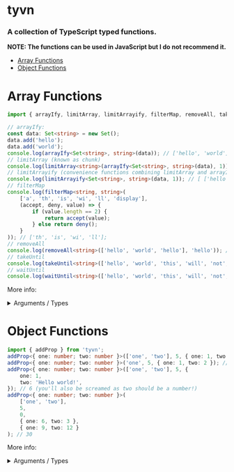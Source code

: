 # tyvn

### A collection of TypeScript typed functions.

**NOTE: The functions can be used in JavaScript but I do not recommend it.**

- [Array Functions](#array-functions)
- [Object Functions](#object-functions)

# Array Functions

```ts
import { arrayIfy, limitArray, limitArrayify, filterMap, removeAll, takeUntil, waitUntil } from 'tyvn';

// arrayIfy:
const data: Set<string> = new Set();
data.add('hello');
data.add('world');
console.log(arrayIfy<Set<string>, string>(data)); // ['hello', 'world'];
// limitArray (known as chunk)
console.log(limitArray<string>(arrayIfy<Set<string>, string>(data), 1)); // [ [ 'hello' ], [ 'world' ] ]
// limitArrayify (convenience functions combining limitArray and arrayIfy)
console.log(limitArrayify<Set<string>, string>(data, 1)); // [ ['hello'], ['world'] ]
// filterMap
console.log(filterMap<string, string>(
	['a', 'th', 'is', 'wi', 'll', 'display'],
	(accept, deny, value) => {
		if (value.length == 2) {
			return accept(value);
		} else return deny();
	}
)); // ['th', 'is', 'wi', 'll'];
// removeAll
console.log(removeAll<string>(['hello', 'world', 'hello'], 'hello')); // ['world'];
// takeUntil
console.log(takeUntil<string>(['hello', 'world', 'this', 'will', 'not', 'be', 'displayed'], (value: string, index: number) => index < 2)); // ['hello', 'world']
// waitUntil
console.log(waitUntil<string>(['hello', 'world', 'this', 'will', 'not', 'be', 'displayed'], (value: string, index: number) => index > 2)); // ['hello', 'world', 'this']
```

More info:

<details>
<summary>Arguments / Types</summary>

- - - : Typed argument, ie T/R
- - : Param

- arrayIfy: Turn Objects / Class' / other stuff into an Array.
- - - T: Type that will be expected for the input argument
- - - R: Type that the array should expect to return.
- - input: T: Something inputted. Must have same type as T.

- limitArray: "Chunk" an array into smaller arrays with a maximum length.
- - - R: Expected type for the Array. Do not wrap inside Array<> unless the input is an Array inside an Array.
- - arr: Array&lt;R&gt;: Input. Must be an array of the type you specified.
- - length: number: What the max length of each sub array is.

- limitArrayify: Convenience function. Joins limitArray and arrayIfy togethor.
- - - T: Type that will be expected for the input argument
- - - R: Type that the array should expect to return.
- - input: T: Something inputted. Must have same type as T.
- - length: number: What the max length of each sub array is.
- filterMap: Filter & map merged into one function.
- - - T: Type of the array that'll be inputted.
- - - R: The type you want the return array to be.
- - arr: Array&lt;T&gt; The input array. Must be the same type as T
- - filter: FilterFn&lt;T,R&gt;: The filter function. Looks like so: `(accept, deny, value, index, array)`
- removeAll: Remove all elements from an Array that are equal to the specified param.
- - - T: The type of the array that will be inputted. Also applies for the value to filter out.
- - arr: Array&lt;T&gt;: The input array. Must be an array of T
- - value: T: The value to filter out. Must be the same as T.
- takeUntil: Map through an Array until the specified function returns false.
- - - T: The type of the array that will be inputted.
- - arr: Array&lt;T&gt;: The inputted array. Must be a type of T.
- - until: UntilFn&lt;T&gt;: The function to decide whether or not to stop adding values to the final array. Looks like so: `(value, index, array)`
- waitUntil: Map through an Array until the specified function returns true.
- - - T: The type of the array that will be inputted.
- - arr: Array&lt;T&gt;: The inputted array. Must be a type of T.
- - until: UntilFn&lt;T&gt;: The function to decide whether or not to stop adding values to the final array. Looks like so: `(value, index, array)`
  </details>

# Object Functions

```typescript
import { addProp } from 'tyvn';
addProp<{ one: number; two: number }>(['one', 'two'], 5, { one: 1, two: 2 }); // 3
addProp<{ one: number; two: number }>('one', 5, { one: 1, two: 2 }); // 1
addProp<{ one: number; two: number }>(['one', 'two'], 5, {
	one: 1,
	two: 'Hello world!',
}); // 6 (you'll also be screamed as two should be a number!)
addProp<{ one: number; two: number }>(
	['one', 'two'],
	5,
	0,
	{ one: 6, two: 3 },
	{ one: 9, two: 12 }
); // 30
```

More info:

<details>
<summary>Arguments / Types</summary>

- - - : Typed argument, ie T/R
- - : Param

- addProp: Add properties togethor on objects inputted that will calculate a final sum. Supports default values.
- - - T: Type of the inputs that will be inputted.
- - prop: keyof&lt;T&gt; | Array&lt;keyof&lt;T&gt;&gt;: Properties to be accounted for when adding up the numbers
- - defaultValue: number: The default value that'll be added to the result if either the value on one of the inputs is not a number / doesn't exist.
- - startValue: number: The base value.
- - ...inputs: Array&lt;T|Readonly&lt;T&gt;&gt; The inputs. It's a sweeper so as many as you'd like can be added. Note that it has to be relatable to T. Either Readonly or an instance of the interface provided.
  </details>
